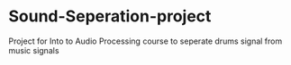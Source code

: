 # Sound-Seperation-project
Project for Into to Audio Processing course to seperate drums signal from music signals

